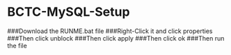 # BCTC-MySQL-Setup
###Download the RUNME.bat file
###Right-Click it and click properties
###Then click unblock
###Then click apply
###Then click ok
###Then run the file
